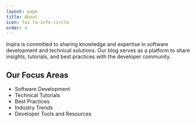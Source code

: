 ```yaml
---
layout: page
title: About
icon: fas fa-info-circle
order: 4
---
```


Inqira is committed to sharing knowledge and expertise in software development and technical solutions. Our blog serves as a platform to share insights, tutorials, and best practices with the developer community.

## Our Focus Areas

- Software Development
- Technical Tutorials
- Best Practices
- Industry Trends
- Developer Tools and Resources 